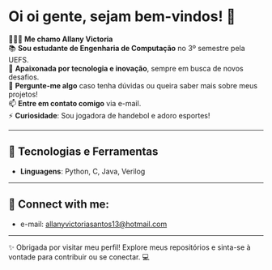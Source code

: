 # Oi oi gente, sejam bem-vindos! 👋  

👩🏽‍💻 **Me chamo Allany Victoria**  
📚 **Sou estudante de Engenharia de Computação** no 3º semestre pela UEFS.  
🤖 **Apaixonada por tecnologia e inovação**, sempre em busca de novos desafios.  
💬 **Pergunte-me algo** caso tenha dúvidas ou queira saber mais sobre meus projetos!  
📫 **Entre em contato comigo** via e-mail.  
⚡ **Curiosidade**: Sou jogadora de handebol e adoro esportes!   

---

## 🌟 Tecnologias e Ferramentas  
- **Linguagens**: Python, C, Java, Verilog
---
## 🤝 Connect with me:
- e-mail: allanyvictoriasantos13@hotmail.com

---
✨ Obrigada por visitar meu perfil! Explore meus repositórios e sinta-se à vontade para contribuir ou se conectar. 💻  
